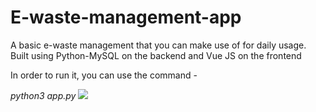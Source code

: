 # E-waste-management-app
<p> A basic e-waste management that you can make use of for daily usage. Built using Python-MySQL on the backend and Vue JS on the frontend
</p>

<p>In order to run it, you can use the command -</p>
<em>python3 app.py</em>
<img src=![image](https://github.com/Amrutha5081/E-waste-management-app/assets/92784025/19186839-7033-4d2c-8ebf-b140ee8e1ab8)></img>
